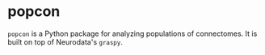 popcon
=========

`popcon` is a Python package for analyzing populations of connectomes. It is built on top of Neurodata's `graspy`.
